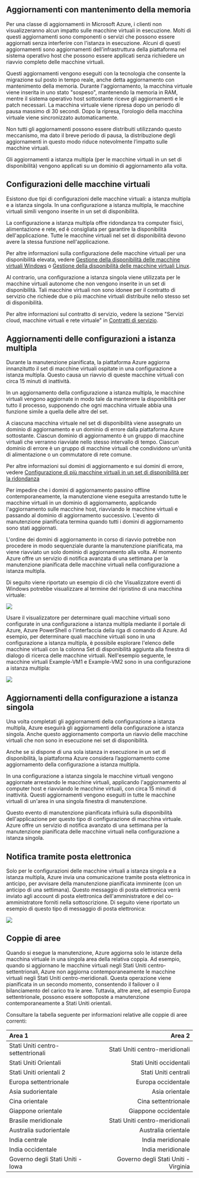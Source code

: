 

## Aggiornamenti con mantenimento della memoria

Per una classe di aggiornamenti in Microsoft Azure, i clienti non visualizzeranno alcun impatto sulle macchine virtuali in esecuzione. Molti di questi aggiornamenti sono componenti o servizi che possono essere aggiornati senza interferire con l'istanza in esecuzione. Alcuni di questi aggiornamenti sono aggiornamenti dell’infrastruttura della piattaforma nel sistema operativo host che possono essere applicati senza richiedere un riavvio completo delle macchine virtuali.

Questi aggiornamenti vengono eseguiti con la tecnologia che consente la migrazione sul posto in tempo reale, anche detta aggiornamento con mantenimento della memoria. Durante l'aggiornamento, la macchina virtuale viene inserita in uno stato "sospeso", mantenendo la memoria in RAM, mentre il sistema operativo host sottostante riceve gli aggiornamenti e le patch necessari. La macchina virtuale viene ripresa dopo un periodo di pausa massimo di 30 secondi. Dopo la ripresa, l’orologio della macchina virtuale viene sincronizzato automaticamente.

Non tutti gli aggiornamenti possono essere distribuiti utilizzando questo meccanismo, ma dato il breve periodo di pausa, la distribuzione degli aggiornamenti in questo modo riduce notevolmente l’impatto sulle macchine virtuali.

Gli aggiornamenti a istanza multipla (per le macchine virtuali in un set di disponibilità) vengono applicati su un dominio di aggiornamento alla volta.

## Configurazioni delle macchine virtuali

Esistono due tipi di configurazioni delle macchine virtuali: a istanza multipla e a istanza singola. In una configurazione a istanza multipla, le macchine virtuali simili vengono inserite in un set di disponibilità.

La configurazione a istanza multipla offre ridondanza tra computer fisici, alimentazione e rete, ed è consigliata per garantire la disponibilità dell'applicazione. Tutte le macchine virtuali nel set di disponibilità devono avere la stessa funzione nell'applicazione.

Per altre informazioni sulla configurazione delle macchine virtuali per una disponibilità elevata, vedere [Gestione della disponibilità delle macchine virtuali Windows](../articles/virtual-machines/virtual-machines-windows-manage-availability.md) o [Gestione della disponibilità delle macchine virtuali Linux](../articles/virtual-machines/virtual-machines-linux-manage-availability.md).

Al contrario, una configurazione a istanza singola viene utilizzata per le macchine virtuali autonome che non vengono inserite in un set di disponibilità. Tali macchine virtuali non sono idonee per il contratto di servizio che richiede due o più macchine virtuali distribuite nello stesso set di disponibilità.

Per altre informazioni sul contratto di servizio, vedere la sezione "Servizi cloud, macchine virtuali e rete virtuale" in [Contratti di servizio](https://azure.microsoft.com/support/legal/sla/).


## Aggiornamenti delle configurazioni a istanza multipla

Durante la manutenzione pianificata, la piattaforma Azure aggiorna innanzitutto il set di macchine virtuali ospitate in una configurazione a istanza multipla. Questo causa un riavvio di queste macchine virtuali con circa 15 minuti di inattività.

In un aggiornamento della configurazione a istanza multipla, le macchine virtuali vengono aggiornate in modo tale da mantenere la disponibilità per tutto il processo, supponendo che ogni macchina virtuale abbia una funzione simile a quella delle altre del set.

A ciascuna macchina virtuale nel set di disponibilità viene assegnato un dominio di aggiornamento e un dominio di errore dalla piattaforma Azure sottostante. Ciascun dominio di aggiornamento è un gruppo di macchine virtuali che verranno riavviate nello stesso intervallo di tempo. Ciascun dominio di errore è un gruppo di macchine virtuali che condividono un'unità di alimentazione o un commutatore di rete comune.

Per altre informazioni sui domini di aggiornamento e sui domini di errore, vedere [Configurazione di più macchine virtuali in un set di disponibilità per la ridondanza](../articles/virtual-machines/virtual-machines-windows-manage-availability.md#configure-multiple-virtual-machines-in-an-availability-set-for-redundancy)

Per impedire che i domini di aggiornamento passino offline contemporaneamente, la manutenzione viene eseguita arrestando tutte le macchine virtuali in un dominio di aggiornamento, applicando l'aggiornamento sulle macchine host, riavviando le macchine virtuali e passando al dominio di aggiornamento successivo. L'evento di manutenzione pianificata termina quando tutti i domini di aggiornamento sono stati aggiornati.

L'ordine dei domini di aggiornamento in corso di riavvio potrebbe non procedere in modo sequenziale durante la manutenzione pianificata, ma viene riavviato un solo dominio di aggiornamento alla volta. Al momento Azure offre un servizio di notifica avanzata di una settimana per la manutenzione pianificata delle macchine virtuali nella configurazione a istanza multipla.

Di seguito viene riportato un esempio di ciò che Visualizzatore eventi di Windows potrebbe visualizzare al termine del ripristino di una macchina virtuale:

<!--Image reference-->
![][image2]

Usare il visualizzatore per determinare quali macchine virtuali sono configurate in una configurazione a istanza multipla mediante il portale di Azure, Azure PowerShell o l'interfaccia della riga di comando di Azure. Ad esempio, per determinare quali macchine virtuali sono in una configurazione a istanza multipla, è possibile esplorare l'elenco delle macchine virtuali con la colonna Set di disponibilità aggiunta alla finestra di dialogo di ricerca delle macchine virtuali. Nell'esempio seguente, le macchine virtuali Example-VM1 e Example-VM2 sono in una configurazione a istanza multipla:

<!--Image reference-->
![][image4]

## Aggiornamenti della configurazione a istanza singola

Una volta completati gli aggiornamenti della configurazione a istanza multipla, Azure eseguirà gli aggiornamenti della configurazione a istanza singola. Anche questo aggiornamento comporta un riavvio delle macchine virtuali che non sono in esecuzione nei set di disponibilità.

Anche se si dispone di una sola istanza in esecuzione in un set di disponibilità, la piattaforma Azure considera l’aggiornamento come aggiornamento della configurazione a istanza multipla.

In una configurazione a istanza singola le macchine virtuali vengono aggiornate arrestando le macchine virtuali, applicando l'aggiornamento al computer host e riavviando le macchine virtuali, con circa 15 minuti di inattività. Questi aggiornamenti vengono eseguiti in tutte le macchine virtuali di un'area in una singola finestra di manutenzione.

Questo evento di manutenzione pianificata influirà sulla disponibilità dell'applicazione per questo tipo di configurazione di macchina virtuale. Azure offre un servizio di notifica avanzato di una settimana per la manutenzione pianificata delle macchine virtuali nella configurazione a istanza singola.

## Notifica tramite posta elettronica

Solo per le configurazioni delle macchine virtuali a istanza singola e a istanza multipla, Azure invia una comunicazione tramite posta elettronica in anticipo, per avvisare della manutenzione pianificata imminente (con un anticipo di una settimana). Questo messaggio di posta elettronica verrà inviato agli account di posta elettronica dell'amministratore e del co-amministratore forniti nella sottoscrizione. Di seguito viene riportato un esempio di questo tipo di messaggio di posta elettronica:

<!--Image reference-->
![][image1]

## Coppie di aree

Quando si esegue la manutenzione, Azure aggiorna solo le istanze della macchina virtuale in una singola area della relativa coppia. Ad esempio, quando si aggiornano le macchine virtuali negli Stati Uniti centro-settentrionali, Azure non aggiorna contemporaneamente le macchine virtuali negli Stati Uniti centro-meridionali. Questa operazione viene pianificata in un secondo momento, consentendo il failover o il bilanciamento del carico tra le aree. Tuttavia, altre aree, ad esempio Europa settentrionale, possono essere sottoposte a manutenzione contemporaneamente a Stati Uniti orientali.

Consultare la tabella seguente per informazioni relative alle coppie di aree correnti:

Area 1 | Area 2
:----- | ------:
Stati Uniti centro-settentrionali | Stati Uniti centro-meridionali
Stati Uniti Orientali | Stati Uniti occidentali
Stati Uniti orientali 2 | Stati Uniti centrali
Europa settentrionale | Europa occidentale
Asia sudorientale | Asia orientale
Cina orientale | Cina settentrionale
Giappone orientale | Giappone occidentale
Brasile meridionale | Stati Uniti centro-meridionali
Australia sudorientale | Australia orientale
India centrale | India meridionale
India occidentale | India meridionale
Governo degli Stati Uniti - Iowa | Governo degli Stati Uniti - Virginia

<!--Anchors-->
[image1]: ./media/virtual-machines-common-planned-maintenance/vmplanned1.png
[image2]: ./media/virtual-machines-common-planned-maintenance/EventViewerPostReboot.png
[image3]: ./media/virtual-machines-planned-maintenance/RegionPairs.PNG
[image4]: ./media/virtual-machines-common-planned-maintenance/AvailabilitySetExample.png


<!--Link references-->
[Virtual Machines Manage Availability]: ../articles/virtual-machines/virtual-machines-windows-hero-tutorial.md

[Understand planned versus unplanned maintenance]: ../articles/virtual-machines/virtual-machines-windows-manage-availability.md#Understand-planned-versus-unplanned-maintenance/

